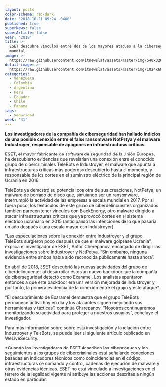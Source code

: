 ```yaml
---
layout: posts
color-schema: red-dark
date: '2018-10-11 09:24 -0400'
published: true
superNews: false
superArticle: false
year: '2018'
title: >-
  ESET descubre vínculos entre dos de los mayores ataques a la ciberseguridad
  mundial
image: >-
  https://raw.githubusercontent.com/itnewslat/assets/master/img/540x320/Ciberatacantes-p.jpg
detail-image: >-
  https://raw.githubusercontent.com/itnewslat/assets/master/img/1024x680/Ciberatacantes-g.jpg
categories:
  - Venezuela
  - Colombia
  - Argentina
  - Perú
  - Ecuador
  - Chile
  - Panama
tags:
  - Seguridad
week: '41'
---
```

**Los investigadores de la compañía de ciberseguridad han hallado indicios de una posible conexión entre el falso ransomware NotPetya y el malware Industroyer, responsable de apagones en infraestructuras críticas**

ESET, el mayor fabricante de software de seguridad de la Unión Europea, ha descubierto evidencias que revelarían una conexión entre el conocido grupo de cibercriminales TeleBots e Industroyer, el malware que apunta a infraestructuras críticas más poderoso descubierto hasta el momento, y responsable de los cortes en el suministro eléctrico de la principal región de Ucrania en 2016.

TeleBots ya demostró su potencial con otra de sus creaciones, NotPetya, un malware de borrado de disco que, simulando ser un ransomware, interrumpió la actividad de las empresas a escala mundial en 2017. Por si fuera poco, los tentáculos de este grupo de ciberdelincuentes organizados también parecen tener vínculos con BlackEnergy, otro malware dirigido a atacar infraestructuras críticas que ya provocó cortes en el sistema eléctrico ucraniano en 2015 (anticipando las intenciones de lo que pasaría un año después a una escala mayor con Industroyer).

“Las especulaciones sobre la conexión entre Industroyer y el grupo TeleBots surgieron poco después de que el malware golpease Ucrania”, explica el investigador de ESET, Anton Cherepanov, encargado de dirigir las investigaciones sobre Industroyer y NotPetya. “Sin embargo, ninguna evidencia entre ambos había sido reconocida públicamente hasta ahora”. 

En abril de 2018, ESET descubrió las nuevas actividades del grupo de ciberdelincuentes al desarrollar éstos un nuevo backdoor que la compañía de ciberseguridad detectó como Exaramel. Los analistas apuntaron entonces a que este backdoor era una versión mejorada de Industroyer y, por tanto, la primera evidencia de la conexión entre el grupo y este ataque*. 

“El descubrimiento de Exaramel demuestra que el grupo TeleBots permanece activo hoy en día y los atacantes siguen mejorando sus herramientas y tácticas”, continúa Cherepanov. “Nosotros continuaremos monitorizando su actividad para proteger a nuestros usuarios”, concluye el investigador. 

Para más información sobre sobre esta investigación y la relación entre Industroyer y TeleBots, se puede leer el siguiente artículo publicado en WeLiveSecurity. 

*Cuando los investigadores de ESET describen los ciberataques y los seguimientos a los grupos de cibercriminales está señalando conexiones basadas en indicadores técnicos como coincidencias en el código, infraestructuras de comando y control, cadenas de ejecución de malware y otras evidencias técnicas. ESET no está vinculado a investigaciones en el terrero de la legalidad vigente ni atribuye las acciones descritas a ningún estado en particular. 
